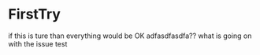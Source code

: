 # FirstTry
if this is ture 
than everything would be OK
adfasdfasdfa??
what is going on with the issue
test
